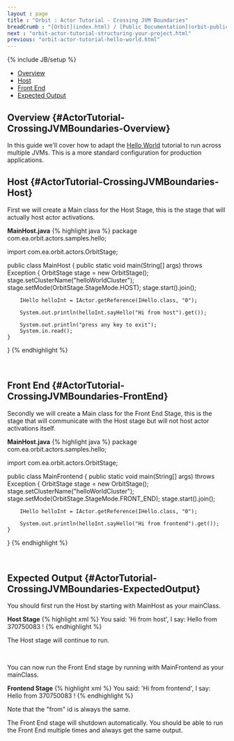 ```yaml
---
layout : page
title : "Orbit : Actor Tutorial - Crossing JVM Boundaries"
breadCrumb : "[Orbit](index.html) / [Public Documentation](orbit-public-documentation.html) / [Actors](orbit-actors.html) / [Actor Tutorials](orbit-actor-tutorials.html)"
next : "orbit-actor-tutorial-structuring-your-project.html"
previous: "orbit-actor-tutorial-hello-world.html"
---
```

{% include JB/setup %}



-  [Overview](#ActorTutorial-CrossingJVMBoundaries-Overview)
-  [Host](#ActorTutorial-CrossingJVMBoundaries-Host)
-  [Front End](#ActorTutorial-CrossingJVMBoundaries-FrontEnd)
-  [Expected Output](#ActorTutorial-CrossingJVMBoundaries-ExpectedOutput)



Overview {#ActorTutorial-CrossingJVMBoundaries-Overview}
----------


In this guide we'll cover how to adapt the [Hello World](orbit-actor-tutorial-hello-world.html) tutorial to run across multiple JVMs. This is a more standard configuration for production applications.  


Host {#ActorTutorial-CrossingJVMBoundaries-Host}
----------


First we will create a Main class for the Host Stage, this is the stage that will actually host actor activations.

**MainHost.java** 
{% highlight java %}
package com.ea.orbit.actors.samples.hello;

import com.ea.orbit.actors.OrbitStage;

public class MainHost
{
    public static void main(String[] args) throws Exception
    {
    	OrbitStage stage = new OrbitStage();
        stage.setClusterName("helloWorldCluster");
        stage.setMode(OrbitStage.StageMode.HOST);
        stage.start().join();

        IHello helloInt = IActor.getReference(IHello.class, "0");

        System.out.println(helloInt.sayHello("Hi from host").get());
			
        System.out.println("press any key to exit");
        System.in.read();        
    }
}
{% endhighlight %}

 


Front End {#ActorTutorial-CrossingJVMBoundaries-FrontEnd}
----------


Secondly we will create a Main class for the Front End Stage, this is the stage that will communicate with the Host stage but will not host actor activations itself.

**MainHost.java** 
{% highlight java %}
package com.ea.orbit.actors.samples.hello;

import com.ea.orbit.actors.OrbitStage;

public class MainFrontend
{
    public static void main(String[] args) throws Exception
    {
        OrbitStage stage = new OrbitStage();
        stage.setClusterName("helloWorldCluster");
        stage.setMode(OrbitStage.StageMode.FRONT_END);
        stage.start().join();

        IHello helloInt = IActor.getReference(IHello.class, "0");

        System.out.println(helloInt.sayHello("Hi from frontend").get());
    }
}
{% endhighlight %}

 


Expected Output {#ActorTutorial-CrossingJVMBoundaries-ExpectedOutput}
----------


You should first run the Host by starting with MainHost as your mainClass.

**Host Stage** 
{% highlight xml %}
You said: 'Hi from host', I say: Hello from 370750083 !
{% endhighlight %}

The Host stage will continue to run.


 


You can now run the Front End stage by running with MainFrontend as your mainClass.

**Frontend Stage** 
{% highlight xml %}
You said: 'Hi from frontend', I say: Hello from 370750083 !
{% endhighlight %}

Note that the "from" id is always the same.


The Front End stage will shutdown automatically. You should be able to run the Front End multiple times and always get the same output.

